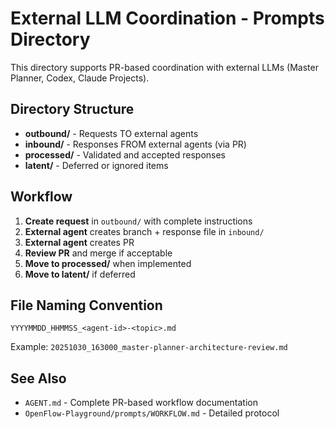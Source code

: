# External LLM Coordination - Prompts Directory

This directory supports PR-based coordination with external LLMs (Master Planner, Codex, Claude Projects).

## Directory Structure

- **outbound/** - Requests TO external agents
- **inbound/** - Responses FROM external agents (via PR)
- **processed/** - Validated and accepted responses
- **latent/** - Deferred or ignored items

## Workflow

1. **Create request** in `outbound/` with complete instructions
2. **External agent** creates branch + response file in `inbound/`
3. **External agent** creates PR
4. **Review PR** and merge if acceptable
5. **Move to processed/** when implemented
6. **Move to latent/** if deferred

## File Naming Convention

```
YYYYMMDD_HHMMSS_<agent-id>-<topic>.md
```

Example: `20251030_163000_master-planner-architecture-review.md`

## See Also

- `AGENT.md` - Complete PR-based workflow documentation
- `OpenFlow-Playground/prompts/WORKFLOW.md` - Detailed protocol
